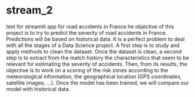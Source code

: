 # stream_2
test for streamlit app for road accidents in France
he objective of this project is to try to predict the severity of road accidents in France. Predictions will be based on historical data. It is a perfect problem to deal with all the stages of a Data Science project. A first step is to study and apply methods to clean the dataset. Once the dataset is clean, a second step is to extract from the match history the characteristics that seem to be relevant for estimating the severity of accidents. Then, from its results, the objective is to work on a scoring of the risk zones according to the meteorological information, the geographical location (GPS coordinates, satellite images, …). Once the model has been trained, we will compare our model with historical data.

